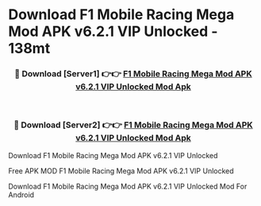 # Download F1 Mobile Racing Mega Mod APK v6.2.1 VIP Unlocked - 138mt



<div align="center">
<h3>🔴 Download [Server1] 👉👉 <a href="https://momento.my/?title=F1_Mobile_Racing_Mega_Mod_APK_v6.2.1_VIP_Unlocked">F1 Mobile Racing Mega Mod APK v6.2.1 VIP Unlocked Mod Apk</a></h3><br>

<h3>🔴 Download [Server2] 👉👉 <a href="https://momento.my/?title=F1_Mobile_Racing_Mega_Mod_APK_v6.2.1_VIP_Unlocked">F1 Mobile Racing Mega Mod APK v6.2.1 VIP Unlocked Mod Apk</a></h3>
</div>



Download F1 Mobile Racing Mega Mod APK v6.2.1 VIP Unlocked 

Free APK MOD F1 Mobile Racing Mega Mod APK v6.2.1 VIP Unlocked 

Download F1 Mobile Racing Mega Mod APK v6.2.1 VIP Unlocked Mod For Android
